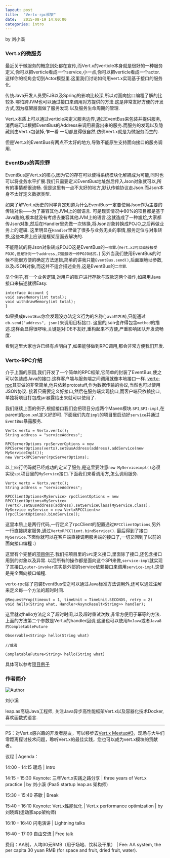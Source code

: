 ```yaml
---
layout: post
title:  "Vertx-rpc框架"
date:   2015-08-19 14:00:00
categories: intro
---
```


by 刘小溪

### Vert.x的微服务
最近关于微服务的概念到处都在宣传,而Vert.x的verticle本身就是很好的一种服务定义,你可以把verticle看成一个service,小一点,你可以把verticle看成一个actor.
这样你的视角会切到Actor模型里.这里我们讨论如何用vert.x实现基于接口的服务化.

传统Java开发人员受EJB以及Spring的影响比较深,所以对面向接口编程了解的比较多.哪怕跨JVM也可以通过接口来调用对方提供的方法.这是非常友好方便的开发方式,因为框架层面做了服务发现
以及服务生命周期的管理.

Vert.x本质上可以通过verticle来定义服务边界,通过EventBus来包装并提供服务,消费端可以根据EventBus的Address来调用暴露出来的服务.而服务的发现以及隐藏则由Vert.x包装掉,乍一看
一切都显得很自然,仿佛Vert.x就是为微服务而生的.

但是Vert.x的EventBus有两点不太好的地方,导致不能原生支持面向接口的服务调用.


### EventBus的两宗罪
EventBus是Vert.x的核心,因为它的存在可以使得系统模块化解耦成为可能,同时也可以将业务水平扩展.我们只需要定义EventBus地址然后传入Json对象就可以,所有的事情都很流畅.
但是这里有一点不太好的地方,默认传输协议走Json.而Json本身不太好定义数据类型.

如果了解Vert.x历史的同学肯定知道为什么EventBus一定要使用Json作为主要的传输对象——为了兼容其他JVM上的弱语言.
可是现实情况中80%的项目都是基于Java跑的,根本就没有考虑去兼容其他JVM上的语言.这就造成了一种尴尬,大家都传Json对象,然后在Handler里先做一次转换,将Json对象转换成POJO,之后再做业务上的逻辑.
这里明显在`Handler`里做了很多与业务无关的事情,服务定位与对象转换,这些本质上应该是框架层面去解决的.

不能隐试的将Json对象转成POJO这是EventBus的`一宗罪`.(`Vert.x3可以直接接受POJO,但是针对一个address,只能接收一种POJO格式.`)
另外当我们使用EventBus的时候不能很方便的确定方法逻辑,简单的讲我只能`EventBus.send()`,后面跟地址参数,以及JSON对象,而这并不适合描述业务,这是EventBus的`二宗罪`.

举个例子,有一个业务逻辑,对用户的账户进行存款与取款这两个操作,如果用Java接口来描述就很Easy.


    interface Account {
    void saveMemory(int total);
    void withdrawMemory(int total); 
    }


如果换成`EventBus`你会发现没办法定义行为的名称(`java的方法`),只能通过`eb.send("address", json)`来调用目标接口.
这里的json也许得包含`method`的描述.这样会显得很啰嗦,关键是对IDE不友好,重构起来不方便,严重影响团队开发流畅度.

看到这里大家也许已经有点明白了,如果能够做到RPC调用,那会非常方便我们开发.

### Vertx-RPC介绍
介于上面的原因,我们开发了一个简单的RPC框架,它简单的封装了EventBus,使之可以包装成Java的接口.这样客户端与服务端之间调用就像本地接口一样.
[vertx-rpc](https://github.com/LeapAppServices/vertx-rpc)其实做的非常简单,他只依赖protostuff,作为数据传输的协议,当然也可以使用JSON协议.
接着只需要定义好接口,然后在服务端实现接口,而客户端只依赖接口,单独将项目打包成jar暴露给出来就可以使用了.

我们继续上面的例子,根据接口我们会把项目分成两个Maven模块.`SPI`,`SPI-impl`,在parent的`pom.xml`定义好即可.
下面我们先在`impl`的项目里启动好`service`并通过`EventBus`暴露服务.


    Vertx vertx = Vertx.vertx();
    String address = "serviceAddress";

    RPCServerOptions rpcServerOptions = new RPCServerOptions(vertx).setBusAddress(address).addService(new MyServiceImpl());
    new VertxRPCServer(rpcServerOptions);


以上四行代码就已经成功的定义了服务,是这里要注意`new MyServiceimpl()`必须实现`spi`项目里的`MyService`接口.下面我们来看调用方,怎么调用服务.


    Vertx vertx = Vertx.vertx();
    String address = "serviceAddress";

    RPCClientOptions<MyService> rpcClientOptions = new RPCClientOptions<MyService>(vertx).setBusAddress(address).setServiceClass(MyService.class);
    MyService myService = new VertxRPCClient<>(rpcClientOptions).bindService();


这里本质上是两行代码,一行定义了rpcClient的配置通过`RPCClientOptions`,另外一行直接绑定服务,通过`VertxRPCClient.bindService()`.
最后得到了接口`MyService`.下面你就可以在客户端直接调用服务端的接口了,一切又回到了以前的面向接口编程 :)


这里有个完整的[项目例子](https://github.com/stream1984/vertx-rpc-example).我们把项目里的`SPI`定义接口,里面除了接口,还包含接口用到的对象以及异常.
以后所有的操作都是面向这个SPI来做,`service-impl`就实现了其接口,`outer-invoker`其实是外部的service依赖接口来调用`service-impl`.这便是完全面向接口编程.

vertx-rpc除了包装EventBus使之可以通过Java标准方法调用外,还可以通过注解来定义每一个方法的超时时间.


    @RequestProp(timeout = 1, timeUnit = TimeUnit.SECONDS, retry = 2)
    void hello(String what, Handler<AsyncResult<String>> handler);


这里就对hello方法定义了超时时间,以及超时重试次数,非常方便用于幂等的方法.
上面的方法第二个参数是Vert.x的handler回调,这里也可以使用`RxJava`或者`Java8的CompletableFuture`


    Observable<String> hello(String what)

    //或者

    CompletableFuture<String> hello(String what)

具体可以参考[项目例子](https://github.com/stream1984/vertx-rpc-example)

### 作者简介 ###

![Author](http://vertxer.org/images/photo_liuxiaoxi.jpg)

刘小溪

leap.as高级Java工程师, 关注Java异步高性能框架Vert.x以及容器化技术Docker,喜欢函数式语言.


----------

PS：对Vert.x感兴趣的开发者朋友，可以移步去[Vert.x Meetup#3](http://www.meetup.com/Vertx-Beijing/events/224580619/)，现场与大牛们零距离探讨技术问题，聆听Vert.x的最佳实践，您也可以成为vert.x模块的贡献者。

议程 | Agenda：

14:00 - 14:15 暖场 | Intro

14:15 - 15:30 Keynote: 三年Vert.x实践之路分享 | three years of Vert.x practice | by 刘小溪 (PaaS startup leap.as 架构师)

15:30 - 15:40 茶歇 | Break

15:40 - 16:10 Keynote: Vert.x性能优化 | Vert.x performance optimization | by 刘晓辉(运动家app架构师)

16:10 - 16:40 闪电演讲 | Lightning talks

16:40 - 17:00 自由交流 | Free talk

费用：AA制，人均30元RMB（用于场地、饮料及干果） | Fee: AA system, the per capita 30 yuan RMB (for space and fruit, dried fruit, water).